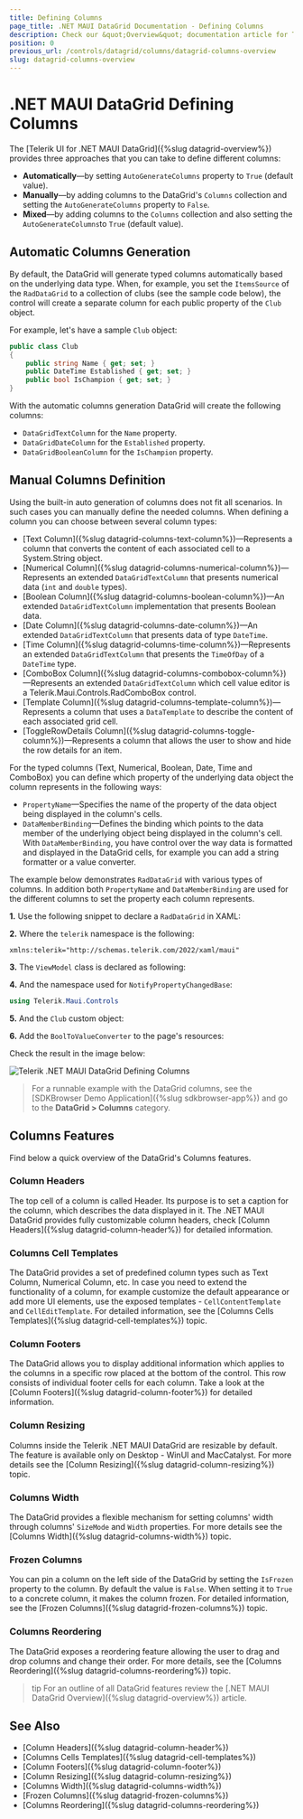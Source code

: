 ```yaml
---
title: Defining Columns
page_title: .NET MAUI DataGrid Documentation - Defining Columns
description: Check our &quot;Overview&quot; documentation article for Telerik DataGrid for .NET MAUI.
position: 0
previous_url: /controls/datagrid/columns/datagrid-columns-overview
slug: datagrid-columns-overview
---
```


# .NET MAUI DataGrid Defining Columns

The [Telerik UI for .NET MAUI DataGrid]({%slug datagrid-overview%}) provides three approaches that you can take to define different columns:

* **Automatically**&mdash;by setting `AutoGenerateColumns` property to `True` (default value).
* **Manually**&mdash;by adding columns to the DataGrid's `Columns` collection and setting the `AutoGenerateColumns` property to `False`.
* **Mixed**&mdash;by adding columns to the `Columns` collection and also setting the `AutoGenerateColumns`to `True` (default value).

## Automatic Columns Generation

By default, the DataGrid will generate typed columns automatically based on the underlying data type. When, for example, you set the `ItemsSource` of the `RadDataGrid` to a collection of clubs (see the sample code below), the control will create a separate column for each public property of the `Club` object.

For example, let's have a sample `Club` object:

```C#
public class Club
{ 
    public string Name { get; set; }
    public DateTime Established { get; set; }
    public bool IsChampion { get; set; }
}
```

With the automatic columns generation DataGrid will create the following columns:

* `DataGridTextColumn` for the `Name` property.
* `DataGridDateColumn` for the `Established` property.
* `DataGridBooleanColumn` for the `IsChampion` property.

## Manual Columns Definition

Using the built-in auto generation of columns does not fit all scenarios. In such cases you can manually define the needed columns. When defining a column you can choose between several column types:

* [Text Column]({%slug datagrid-columns-text-column%})&mdash;Represents a column that converts the content of each associated cell to a System.String object.
* [Numerical Column]({%slug datagrid-columns-numerical-column%})&mdash;Represents an extended `DataGridTextColumn` that presents numerical data (`int` and `double` types).
* [Boolean Column]({%slug datagrid-columns-boolean-column%})&mdash;An extended `DataGridTextColumn` implementation that presents Boolean data.
* [Date Column]({%slug datagrid-columns-date-column%})&mdash;An extended `DataGridTextColumn` that presents data of type `DateTime`.
* [Time Column]({%slug datagrid-columns-time-column%})&mdash;Represents an extended `DataGridTextColumn` that presents the `TimeOfDay` of a `DateTime` type.
* [ComboBox Column]({%slug datagrid-columns-combobox-column%})&mdash;Represents an extended `DataGridTextColumn`  which cell value editor is a Telerik.Maui.Controls.RadComboBox control.
* [Template Column]({%slug datagrid-columns-template-column%})&mdash;Represents a column that uses a `DataTemplate` to describe the content of each associated grid cell.
* [ToggleRowDetails Column]({%slug datagrid-columns-toggle-column%})&mdash;Represents a column that allows the user to show and hide the row details for an item.

For the typed columns (Text, Numerical, Boolean, Date, Time and ComboBox) you can define which property of the underlying data object the column represents in the following ways:

* `PropertyName`&mdash;Specifies the name of the property of the data object being displayed in the column's cells.
* `DataMemberBinding`&mdash;Defines the binding which points to the data member of the underlying object being displayed in the column's cell. With `DataMemberBinding`, you have control over the way data is formatted and displayed in the DataGrid cells, for example you can add a string formatter or a value converter.

The example below demonstrates `RadDataGrid` with various types of columns. In addition both `PropertyName` and `DataMemberBinding` are used for the different columns to set the property each column represents. 

**1.** Use the following snippet to declare a `RadDataGrid` in XAML:

<snippet id='datagrid-columns-example' />

**2.** Where the `telerik` namespace is the following:

```XAML
xmlns:telerik="http://schemas.telerik.com/2022/xaml/maui"
```

**3.** The `ViewModel` class is declared as following:

<snippet id='datagrid-column-view-model' />

**4.** And the namespace used for `NotifyPropertyChangedBase`:

 ```C#
 using Telerik.Maui.Controls
 ```

**5.** And the `Club` custom object:

<snippet id='datagrid-club-model' />

**6.** Add the `BoolToValueConverter` to the page's resources:

<snippet id='datagrid-columns-converter' />

Check the result in the image below:

![Telerik .NET MAUI DataGrid Defining Columns](images/datagrid-columns.png)

> For a runnable example with the DataGrid columns, see the [SDKBrowser Demo Application]({%slug sdkbrowser-app%}) and go to the **DataGrid > Columns** category.

## Columns Features

Find below a quick overview of the DataGrid's Columns features.

### Column Headers

The top cell of a column is called Header. Its purpose is to set a caption for the column, which describes the data displayed in it. The .NET MAUI DataGrid provides fully customizable column headers, check [Column Headers]({%slug datagrid-column-header%}) for detailed information.

### Columns Cell Templates

The DataGrid provides a set of predefined column types such as Text Column, Numerical Column, etc. In case you need to extend the functionality of a column, for example customize the default appearance or add more UI elements, use the exposed templates - `CellContentTemplate` and `CellEditTemplate`. For detailed information, see the [Columns Cells Templates]({%slug datagrid-cell-templates%}) topic.

### Column Footers

The DataGrid allows you to display additional information which applies to the columns in a specific row placed at the bottom of the control. This row consists of individual footer cells for each column. Take a look at the [Column Footers]({%slug datagrid-column-footer%}) for detailed information.

### Column Resizing

Columns inside the Telerik .NET MAUI DataGrid are resizable by default. The feature is available only on Desktop - WinUI and MacCatalyst. For more details see the [Column Resizing]({%slug datagrid-column-resizing%}) topic.

### Columns Width

The DataGrid provides a flexible mechanism for setting columns' width through columns' `SizeMode` and `Width` properties. For more details see the [Columns Width]({%slug datagrid-columns-width%}) topic.

### Frozen Columns

You can pin a column on the left side of the DataGrid by setting the `IsFrozen` property to the column. By default the value is `False`. When setting it to `True` to a concrete column, it makes the column frozen. For detailed information, see the [Frozen Columns]({%slug datagrid-frozen-columns%}) topic.

### Columns Reordering

The DataGrid exposes a reordering feature allowing the user to drag and drop columns and change their order. For more details, see the [Columns Reordering]({%slug datagrid-columns-reordering%}) topic.

>tip For an outline of all DataGrid features review the [.NET MAUI DataGrid Overview]({%slug datagrid-overview%}) article.

## See Also

- [Column Headers]({%slug datagrid-column-header%})
- [Columns Cells Templates]({%slug datagrid-cell-templates%})
- [Column Footers]({%slug datagrid-column-footer%})
- [Column Resizing]({%slug datagrid-column-resizing%})
- [Columns Width]({%slug datagrid-columns-width%})
- [Frozen Columns]({%slug datagrid-frozen-columns%})
- [Columns Reordering]({%slug datagrid-columns-reordering%})
